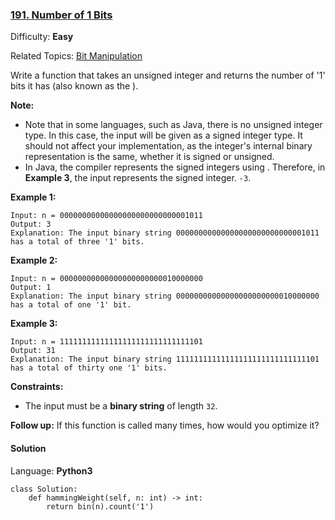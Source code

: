 ### [191\. Number of 1 Bits](https://leetcode.com/problems/number-of-1-bits/)

Difficulty: **Easy**  

Related Topics: [Bit Manipulation](https://leetcode.com/tag/bit-manipulation/)


Write a function that takes an unsigned integer and returns the number of '1' bits it has (also known as the ).

**Note:**

*   Note that in some languages, such as Java, there is no unsigned integer type. In this case, the input will be given as a signed integer type. It should not affect your implementation, as the integer's internal binary representation is the same, whether it is signed or unsigned.
*   In Java, the compiler represents the signed integers using . Therefore, in **Example 3**, the input represents the signed integer. `-3`.

**Example 1:**

```
Input: n = 00000000000000000000000000001011
Output: 3
Explanation: The input binary string 00000000000000000000000000001011 has a total of three '1' bits.
```

**Example 2:**

```
Input: n = 00000000000000000000000010000000
Output: 1
Explanation: The input binary string 00000000000000000000000010000000 has a total of one '1' bit.
```

**Example 3:**

```
Input: n = 11111111111111111111111111111101
Output: 31
Explanation: The input binary string 11111111111111111111111111111101 has a total of thirty one '1' bits.
```

**Constraints:**

*   The input must be a **binary string** of length `32`.

**Follow up:** If this function is called many times, how would you optimize it?

#### Solution

Language: **Python3**

```python3
class Solution:
    def hammingWeight(self, n: int) -> int:
        return bin(n).count('1')
```
